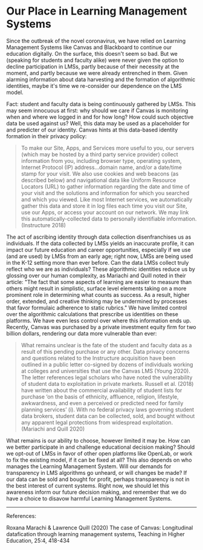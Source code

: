 # Our Place in Learning **Management** Systems

Since the outbreak of the novel coronavirus, we have relied on Learning Management Systems like Canvas and Blackboard to continue our education digitally. On the surface, this doesn't seem so bad. But we (speaking for students and faculty alike) were never given the option to decline participation in LMSs, partly because of their necessity at the moment, and partly because we were already entrenched in them. Given alarming information about data harvesting and the formation of algorithmic identities, maybe it's time we re-consider our dependence on the LMS model. 

Fact: student and faculty data is being continuously gathered by LMSs. This may seem innocuous at first: why should we care if Canvas is monitoring when and where we logged in and for how long? How could such objective data be used against us? Well, this data may be used as a placeholder for and predicter of our identity. Canvas hints at this data-based identity formation in their privacy policy: 

> To make our Site, Apps, and Services more useful to you, our servers (which may be hosted by a third party service provider) collect information from you, including browser type, operating system, Internet Protocol (IP) address...domain name, and/or a date/time stamp for your visit. We also use cookies and web beacons (as described below) and navigational data like Uniform Resource Locators (URL) to gather information regarding the date and time of your visit and the solutions and information for which you searched and which you viewed. Like most Internet services, we automatically gather this data and store it in log files each time you visit our Site, use our Apps, or access your account on our network. We may link this automatically-collected data to personally identifiable information. (Instructure 2018)

The act of ascribing identity through data collection disenfranchises us as individuals. If the data collected by LMSs yields an inaccurate profile, it can impact our future education and career opportunities, especially if we use (and are used) by LMSs from an early age; right now, LMSs are being used in the K-12 setting more than ever before. Can the data LMSs collect truly reflect who we are as individuals? These algorithmic identities reduce us by glossing over our human complexity, as Mariachi and Quill noted in their article: "The fact that some aspects of learning are easier to measure than others might result in simplistic, surface level elements taking on a more prominent role in determining what counts as success. As a result, higher order, extended, and creative thinking may be undermined by processes that favor formulaic adherence to static rubrics." We have limited control over the algorithmic calculations that prescribe us identities on these platforms. We have even less control over where this information ends up. Recently, Canvas was purchased by a private investment equity firm for two billion dollars, rendering our data more vulnerable than ever: 

> What remains unclear is the fate of the student and faculty data as a result of this pending purchase or any other. Data privacy concerns and questions related to the Instructure acquisition have been outlined in a public letter co-signed by dozens of individuals working at colleges and universities that use the Canvas LMS (Young 2020). The letter references legal scholars who have noted the vulnerability of student data to exploitation in private markets. Russell et al. (2018) have written about the commercial availability of student lists for purchase ‘on the basis of ethnicity, affluence, religion, lifestyle, awkwardness, and even a perceived or predicted need for family planning services’ (i). With no federal privacy laws governing student data brokers, student data can be collected, sold, and bought without any apparent legal protections from widespread exploitation. (Mariachi and Quill 2020)

What remains is our ability to choose, however limited it may be. How can we better participate in and challenge educational decision making? Should we opt-out of LMSs in favor of other open platforms like OpenLab, or work to fix the existing model, if it can be fixed at all? This also depends on who manages the Learning Management System. Will our demands for transparency in LMS algorithms go unheard, or will changes be made? If our data can be sold and bought for profit, perhaps transparency is not in the best interest of current systems. Right now, we should let this awareness inform our future decision making, and remember that we do have a choice to disavow harmful Learning Management Systems. 

---
References: 

Roxana Marachi & Lawrence Quill (2020) The case of Canvas: Longitudinal datafication through learning management systems, Teaching in Higher Education, 25:4, 418-434
